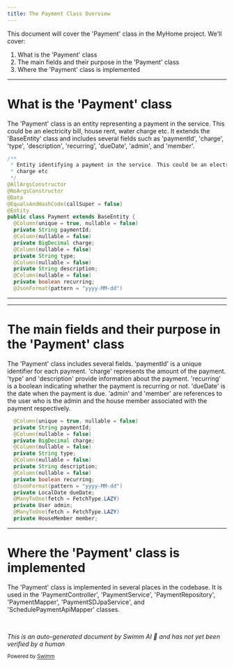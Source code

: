 ```yaml
---
title: The Payment Class Overview
---
```

This document will cover the 'Payment' class in the MyHome project. We'll cover:

1. What is the 'Payment' class
2. The main fields and their purpose in the 'Payment' class
3. Where the 'Payment' class is implemented

<SwmSnippet path="/service/src/main/java/com/myhome/domain/Payment.java" line="31">

---

# What is the 'Payment' class

The 'Payment' class is an entity representing a payment in the service. This could be an electricity bill, house rent, water charge etc. It extends the 'BaseEntity' class and includes several fields such as 'paymentId', 'charge', 'type', 'description', 'recurring', 'dueDate', 'admin', and 'member'.

```java
/**
 * Entity identifying a payment in the service. This could be an electricity bill, house rent, water
 * charge etc
 */
@AllArgsConstructor
@NoArgsConstructor
@Data
@EqualsAndHashCode(callSuper = false)
@Entity
public class Payment extends BaseEntity {
  @Column(unique = true, nullable = false)
  private String paymentId;
  @Column(nullable = false)
  private BigDecimal charge;
  @Column(nullable = false)
  private String type;
  @Column(nullable = false)
  private String description;
  @Column(nullable = false)
  private boolean recurring;
  @JsonFormat(pattern = "yyyy-MM-dd")
```

---

</SwmSnippet>

<SwmSnippet path="/service/src/main/java/com/myhome/domain/Payment.java" line="41">

---

# The main fields and their purpose in the 'Payment' class

The 'Payment' class includes several fields. 'paymentId' is a unique identifier for each payment. 'charge' represents the amount of the payment. 'type' and 'description' provide information about the payment. 'recurring' is a boolean indicating whether the payment is recurring or not. 'dueDate' is the date when the payment is due. 'admin' and 'member' are references to the user who is the admin and the house member associated with the payment respectively.

```java
  @Column(unique = true, nullable = false)
  private String paymentId;
  @Column(nullable = false)
  private BigDecimal charge;
  @Column(nullable = false)
  private String type;
  @Column(nullable = false)
  private String description;
  @Column(nullable = false)
  private boolean recurring;
  @JsonFormat(pattern = "yyyy-MM-dd")
  private LocalDate dueDate;
  @ManyToOne(fetch = FetchType.LAZY)
  private User admin;
  @ManyToOne(fetch = FetchType.LAZY)
  private HouseMember member;
```

---

</SwmSnippet>

# Where the 'Payment' class is implemented

The 'Payment' class is implemented in several places in the codebase. It is used in the 'PaymentController', 'PaymentService', 'PaymentRepository', 'PaymentMapper', 'PaymentSDJpaService', and 'SchedulePaymentApiMapper' classes.

&nbsp;

*This is an auto-generated document by Swimm AI 🌊 and has not yet been verified by a human*

<SwmMeta version="3.0.0" repo-id="Z2l0aHViJTNBJTNBbXlob21lJTNBJTNBc3dpbW1pbw==" repo-name="myhome"><sup>Powered by [Swimm](/)</sup></SwmMeta>
